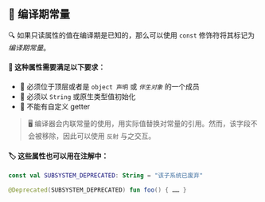 ## 🌟 编译期常量

🔍 如果只读属性的值在编译期是已知的，那么可以使用 `const` 修饰符将其标记为*编译期常量*。

#### 🧐 这种属性需要满足以下要求：

* 🔸 必须位于顶层或者是 `object 声明` 或 *`伴生对象`* 的一个成员
* 🔸 必须以 `String` 或原生类型值初始化
* 🔸 不能有自定义 getter

> 🖥️ 编译器会内联常量的使用，用实际值替换对常量的引用。然而，该字段不会被移除，因此可以使用 `反射` 与之交互。

#### 🏷️ 这些属性也可以用在注解中：

```kotlin
const val SUBSYSTEM_DEPRECATED: String = "该子系统已废弃"

@Deprecated(SUBSYSTEM_DEPRECATED) fun foo() { …… }
```